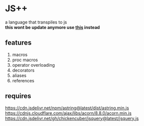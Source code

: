 # JS++
a language that transpiles to js  
**this wont be update anymore use [this](https://github.com/chickencuber/jspp-transpile) instead**

## features
1. macros
2. proc macros
3. operator overloading
4. decorators
5. aliases
6. references

## requires  
https://cdn.jsdelivr.net/npm/astring@latest/dist/astring.min.js
https://cdnjs.cloudflare.com/ajax/libs/acorn/8.8.0/acorn.min.js
https://cdn.jsdelivr.net/gh/chickencuber/jsquery@latest/jsquery.js
